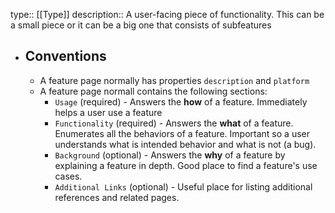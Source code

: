 type:: [[Type]]
description:: A user-facing piece of functionality. This can be a small piece or it can be a big one that consists of subfeatures

- ## Conventions
	- A feature page normally has properties `description` and `platform`
	- A feature page normall contains the following sections:
		- `Usage` (required) - Answers the **how** of a feature. Immediately helps a user use a feature
		- `Functionality` (required) - Answers the **what** of a feature. Enumerates all the behaviors of a feature. Important so a user understands what is intended behavior and what is not (a bug).
		- `Background` (optional) - Answers the **why** of a feature by explaining a feature in depth. Good place to find a feature's use cases.
		- `Additional Links` (optional) - Useful place for listing additional references and related pages.